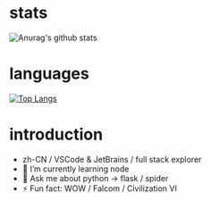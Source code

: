 
<!--
**zxjlm/zxjlm** is a ✨ _special_ ✨ repository because its `README.md` (this file) appears on your GitHub profile.

Here are some ideas to get you started:

- 🔭 I’m currently working on ...
- 🌱 I’m currently learning ...
- 👯 I’m looking to collaborate on ...
- 🤔 I’m looking for help with ...
- 💬 Ask me about ...
- 📫 How to reach me: ...
- 😄 Pronouns: ...
- ⚡ Fun fact: ...
-->

# stats
![Anurag's github stats](https://github-readme-stats.vercel.app/api?username=anuraghazra&show_icons=true&theme=merko)

# languages
[![Top Langs](https://github-readme-stats.vercel.app/api/top-langs/?username=anuraghazra&layout=compact)](https://github.com/anuraghazra/github-readme-stats)

# introduction

- zh-CN / VSCode & JetBrains / full stack explorer
- 🌱 I’m currently learning node
- 💬 Ask me about python -> flask / spider
- ⚡ Fun fact: WOW / Falcom / Civilization VI
